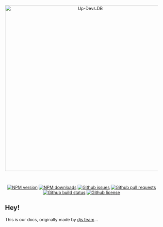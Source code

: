 <div align="center">
  <br />
  <p>
    <a href="https://updevs-db.js.org"><img src="https://user-images.githubusercontent.com/77716705/131206307-0840de3c-a3f7-48e8-9076-f97d163055c3.png" width="546" alt="Up-Devs.DB" /></a>
  </p>
  <br />
  <p>
    <a href="https://www.npmjs.com/package/up-devs.db"><img src="https://img.shields.io/npm/v/up-devs.db.svg?maxAge=3600" alt="NPM version" /></a>
    <a href="https://www.npmjs.com/package/up-devs.db"><img src="https://img.shields.io/npm/dt/up-devs.db.svg?maxAge=3600" alt="NPM downloads" /></a>
    <a href="https://github.com/Up-Devs/up-devs.db/issues"><img src="https://img.shields.io/github/issues/Up-Devs/up-devs.db" alt="Github issues"></a>
    <a href="https://github.com/Up-Devs/up-devs.db/pulls"><img src="https://img.shields.io/github/issues-pr/Up-Devs/up-devs.db" alt="Github pull requests" /></a>
    <a href="https://github.com/Up-Devs/up-devs.db/actions"><img src="https://img.shields.io/github/workflow/status/Up-Devs/up-devs.db/Node.js Package" alt="Github build status" /></a>
    <a href="https://github.com/Up-Devs/up-devs.db/blob/main/LICENSE"><img src="https://img.shields.io/github/license/Up-Devs/up-devs.db" alt="Github license" /></a>
  </p>
</div>

## Hey!
This is our docs, originally made by [djs team](https://github.com/discordjs)... 
